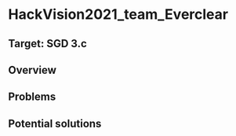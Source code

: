 # HackVision2021_team_Everclear

## Target: SGD 3.c

## Overview

## Problems

## Potential solutions
